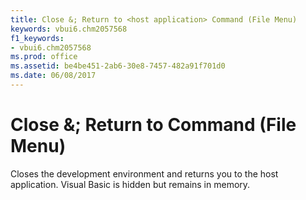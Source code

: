 ```yaml
---
title: Close &; Return to <host application> Command (File Menu)
keywords: vbui6.chm2057568
f1_keywords:
- vbui6.chm2057568
ms.prod: office
ms.assetid: be4be451-2ab6-30e8-7457-482a91f701d0
ms.date: 06/08/2017
---
```



# Close &; Return to <host application> Command (File Menu)

Closes the development environment and returns you to the host application. Visual Basic is hidden but remains in memory.


